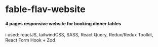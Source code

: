 # fable-flav-website
#### 4 pages responsive website for booking dinner tables 
i used: reactJS, tailwindCSS, SASS, React Query, Redux/Redux Toolkit, React Form Hook + Zod
